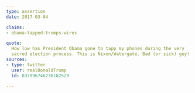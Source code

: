 ```yaml
---
type: assertion
date: 2017-03-04

claims:
- obama-tapped-trumps-wires

quote:
  How low has President Obama gone to tapp my phones during the very
  sacred election process. This is Nixon/Watergate. Bad (or sick) guy!
sources:
- type: twitter
  user: realDonaldTrump
  id: 837996746236182529

---
```

